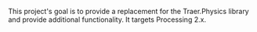 This project's goal is to provide a replacement for the Traer.Physics library and provide additional functionality. It targets Processing 2.x.
